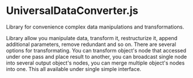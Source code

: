 # UniversalDataConverter.js
Library for convenience complex data manipulations and transformations.

Library allow you manipulate data, transform it, restructurize it, append additional parameters, remove redundant and so on. There are several options for transformating. You can transform object's node that accessed under one pass and place result to another, you can broadcast single node into several output object's nodes, you can merge multiple object's nodes into one. This all available under single simple interface.
